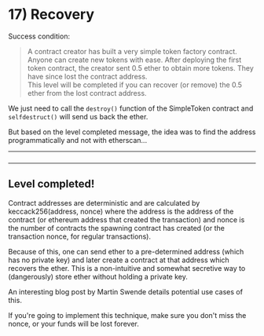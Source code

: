# 17) Recovery

Success condition:
> A contract creator has built a very simple token factory contract. Anyone can create new tokens with ease. After deploying the first token contract, the creator sent 0.5 ether to obtain more tokens. They have since lost the contract address.  
This level will be completed if you can recover (or remove) the 0.5 ether from the lost contract address.

We just need to call the `destroy()` function of the SimpleToken contract and `selfdestruct()` will send us back the ether.

But based on the level completed message, the idea was to find the address programmatically and not with etherscan...

---
### 


---
## Level completed!

Contract addresses are deterministic and are calculated by keccack256(address, nonce) where the address is the address of the contract (or ethereum address that created the transaction) and nonce is the number of contracts the spawning contract has created (or the transaction nonce, for regular transactions).

Because of this, one can send ether to a pre-determined address (which has no private key) and later create a contract at that address which recovers the ether. This is a non-intuitive and somewhat secretive way to (dangerously) store ether without holding a private key.

An interesting blog post by Martin Swende details potential use cases of this.

If you're going to implement this technique, make sure you don't miss the nonce, or your funds will be lost forever.

